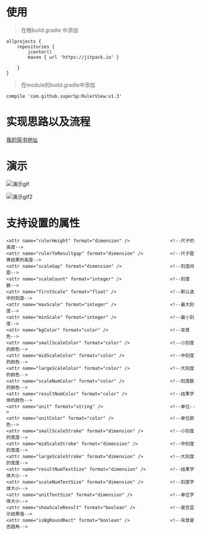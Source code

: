 # 使用

> 在根build.gradle 中添加
````
allprojects {
    repositories {
        jcenter()
        maven { url 'https://jitpack.io' }

    }
}
````
>在module的build.gradle中添加

`compile 'com.github.superSp:RulerView:v1.3'`

# 实现思路以及流程
[我的简书地址](http://www.jianshu.com/p/baf143364e04)

# 演示

![演示gif](https://github.com/superSp/RulerView/blob/master/RulerViewGif.gif)

![演示gif2](https://github.com/superSp/RulerView/blob/master/RulerViewGif2.gif)

# 支持设置的属性
````
<attr name="rulerHeight" format="dimension" />               <!--尺子的高度-->
<attr name="rulerToResultgap" format="dimension" />          <!--尺子距离结果的高度-->
<attr name="scaleGap" format="dimension" />                  <!--刻度间距-->
<attr name="scaleCount" format="integer" />                  <!--刻度数-->
<attr name="firstScale" format="float" />                    <!--默认选中的刻度-->
<attr name="maxScale" format="integer" />                    <!--最大刻度-->
<attr name="minScale" format="integer" />                    <!--最小刻度-->
<attr name="bgColor" format="color" />                       <!--背景色-->
<attr name="smallScaleColor" format="color" />               <!--小刻度的颜色-->
<attr name="midScaleColor" format="color" />                 <!--中刻度的颜色-->
<attr name="largeScaleColor" format="color" />               <!--大刻度的颜色-->
<attr name="scaleNumColor" format="color" />                 <!--刻度数的颜色-->
<attr name="resultNumColor" format="color" />                <!--结果字体的颜色-->
<attr name="unit" format="string" />                         <!--单位-->
<attr name="unitColor" format="color" />                     <!--单位颜色-->
<attr name="smallScaleStroke" format="dimension" />          <!--小刻度的宽度-->
<attr name="midScaleStroke" format="dimension" />            <!--中刻度的宽度-->
<attr name="largeScaleStroke" format="dimension" />          <!--大刻度的宽度-->
<attr name="resultNumTextSize" format="dimension" />         <!--结果字体大小-->
<attr name="scaleNumTextSize" format="dimension" />          <!--刻度字体大小-->
<attr name="unitTextSize" format="dimension" />              <!--单位字体大小-->
<attr name="showScaleResult" format="boolean" />             <!--是否显示结果值-->
<attr name="isBgRoundRect" format="boolean" />               <!--背景是否圆角-->
````
